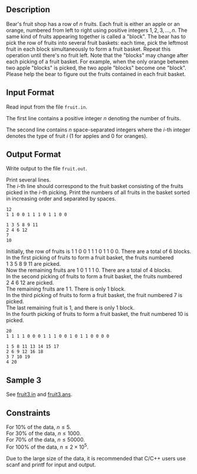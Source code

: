 ## Description

Bear's fruit shop has a row of $n$ fruits. Each fruit is either an apple or an orange, numbered from left to right using positive integers $1, 2, 3, \dots, n$. The same kind of fruits appearing together is called a "block". The bear has to pick the row of fruits into several fruit baskets: each time, pick the leftmost fruit in each block simultaneously to form a fruit basket. Repeat this operation until there's no fruit left. Note that the "blocks" may change after each picking of a fruit basket. For example, when the only orange between two apple "blocks" is picked, the two apple "blocks" become one "block". Please help the bear to figure out the fruits contained in each fruit basket.

## Input Format

Read input from the file ```fruit.in```.

The first line contains a positive integer $n$ denoting the number of fruits.

The second line contains $n$ space-separated integers where the $i$-th integer denotes the type of fruit $i$ ($1$ for apples and $0$ for oranges).

## Output Format

Write output to the file ```fruit.out```.

Print several lines.\
The $i$-th line should correspond to the fruit basket consisting of the fruits picked in the $i$-th picking. Print the numbers of all fruits in the basket sorted in increasing order and separated by spaces.

```input1
12
1 1 0 0 1 1 1 0 1 1 0 0
```
```output1
1 3 5 8 9 11
2 4 6 12
7
10
```

Initially, the row of fruits is $1~1~0~0~1~1~1~0~1~1~0~0$. There are a total of $6$ blocks.\
In the first picking of fruits to form a fruit basket, the fruits numbered $1~3~5~8~9~11$ are picked.\
Now the remaining fruits are $1~0~1~1~1~0$. There are a total of $4$ blocks.\
In the second picking of fruits to form a fruit basket, the fruits numbered $2~4~6~12$ are picked.\
The remaining fruits are $1~1$. There is only $1$ block.\
In the third picking of fruits to form a fruit basket, the fruit numbered $7$ is picked.\
The last remaining fruit is $1$, and there is only $1$ block.\
In the fourth picking of fruits to form a fruit basket, the fruit numbered $10$ is picked.

```input2
20
1 1 1 1 0 0 0 1 1 1 0 0 1 0 1 1 0 0 0 0
```
```output2
1 5 8 11 13 14 15 17
2 6 9 12 16 18
3 7 10 19
4 20
```

## Sample 3

See [fruit3.in](file://fruit3.in) and [fruit3.ans](file://fruit3.ans).

## Constraints

For $10\%$ of the data, $n \le 5$.\
For $30\%$ of the data, $n \le 1000$.\
For $70\%$ of the data, $n \le 50000$.\
For $100\%$ of the data, $n \le 2 \times 10^5$.

Due to the large size of the data, it is recommended that C/C++ users use scanf and printf for input and output.
